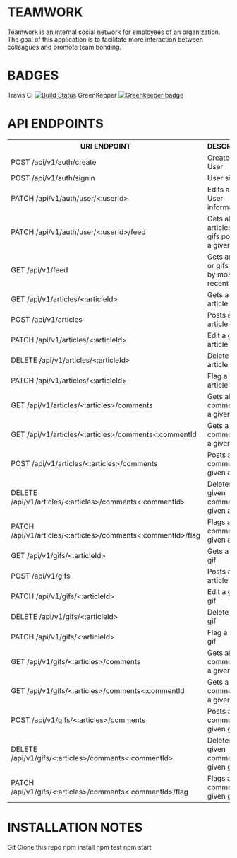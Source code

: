 # TEAMWORK

Teamwork is an internal social network for employees of an organization. The goal of this application is to facilitate more interaction between colleagues and promote team bonding.


# BADGES

Travis CI
[![Build Status](https://travis-ci.org/leokamwathi/TEAMWORK.svg?branch=develop)](https://travis-ci.org/leokamwathi/TEAMWORK) 
GreenKepper
[![Greenkeeper badge](https://badges.greenkeeper.io/leokamwathi/TEAMWORK.svg)](https://greenkeeper.io/)


# API ENDPOINTS
<table>
<tr><th>URI ENDPOINT</th><th>DESCRIPTION</th><th>AUTHORIZATION</th></tr>

<tr><td>POST /api/v1/auth/create</td><td>Creates a User</td><td>YES</td></tr>

<tr><td>POST /api/v1/auth/signin</td><td>User signin</td><td>NO</td></tr>

<tr><td>PATCH /api/v1/auth/user/<:userId></td><td>Edits a given User information</td><td>YES</td></tr>

<tr><td>PATCH /api/v1/auth/user/<:userId>/feed</td><td>Gets all articles and gifs posted by a given User</td><td>YES</td></tr>

<tr><td>GET /api/v1/feed</td><td>Gets articles or gifs sorted by most recent</td><td>NO</td></tr>

<tr><td>GET /api/v1/articles/<:articleId></td><td>Gets a given article</td><td>NO</td></tr>

<tr><td>POST /api/v1/articles</td><td>Posts an article</td><td>YES</td></tr>

<tr><td>PATCH /api/v1/articles/<:articleId></td><td>Edit a given article</td><td>YES</td></tr>

<tr><td>DELETE /api/v1/articles/<:articleId></td><td>Delete a given article</td><td>YES</td></tr>

<tr><td>PATCH /api/v1/articles/<:articleId></td><td>Flag a given article</td><td>YES</td></tr>

<tr><td>GET /api/v1/articles/<:articles>/comments</td><td>Gets all comments of a given article</td><td>YES</td></tr>

<tr><td>GET /api/v1/articles/<:articles>/comments<:commentId</td><td>Gets a given comments on a given article</td><td>YES</td></tr>

<tr><td>POST /api/v1/articles/<:articles>/comments</td><td>Posts a comment on a given article</td><td>YES</td></tr>

<tr><td>DELETE /api/v1/articles/<:articles>/comments<:commentId></td><td>Deletes a given comment on a given article</td><td>YES</td></tr>

<tr><td>PATCH /api/v1/articles/<:articles>/comments<:commentId>/flag</td><td>Flags a given comment on a given article</td><td>YES</td></tr>
  
<tr><td>GET /api/v1/gifs/<:articleId></td><td>Gets a given gif</td><td>NO</td></tr>

<tr><td>POST /api/v1/gifs</td><td>Posts an article</td><td>YES</td></tr>

<tr><td>PATCH /api/v1/gifs/<:articleId></td><td>Edit a given gif</td><td>YES</td></tr>

<tr><td>DELETE /api/v1/gifs/<:articleId></td><td>Delete a given gif</td><td>YES</td></tr>

<tr><td>PATCH /api/v1/gifs/<:articleId></td><td>Flag a given gif</td><td>YES</td></tr>

<tr><td>GET /api/v1/gifs/<:articles>/comments</td><td>Gets all comments of a given gif</td><td>YES</td></tr>

<tr><td>GET /api/v1/gifs/<:articles>/comments<:commentId</td><td>Gets a given comments on a given gif</td><td>YES</td></tr>

<tr><td>POST /api/v1/gifs/<:articles>/comments</td><td>Posts a comment on a given gif</td><td>YES</td></tr>

<tr><td>DELETE /api/v1/gifs/<:articles>/comments<:commentId></td><td>Deletes a given comment on a given gif</td><td>YES</td></tr>

<tr><td>PATCH /api/v1/gifs/<:articles>/comments<:commentId>/flag</td><td>Flags a given comment on a given gif</td><td>YES</td></tr>
  
</table>

# INSTALLATION NOTES
Git Clone this repo
npm install
npm test
npm start
